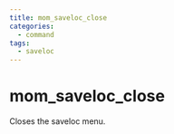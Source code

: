 ```yaml
---
title: mom_saveloc_close
categories:
  - command
tags:
  - saveloc
---
```


# mom_saveloc_close

Closes the saveloc menu.
